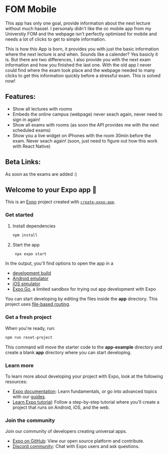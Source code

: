 # FOM Mobile 
This app has only one goal, provide information about the next lecture without much hassel. I personaly didn't like the oc mobile app from my Universtiy FOM and the webpage isn't perfectly optimised for mobile and needs a lot of clicks to get to simple information. 

This is how this App is born, it provides you with just the basic information where the next lecture is and when. Sounds like a calender? Yes basicly it is. 
But there are two differences, I also provide you with the next exam information and how you finished the last one. With the old app I never could find where the exam took place and the webpage needed to many clicks to get this information quickly before a stressful exam. This is solved now! 

## Features:
- Show all lectures with rooms
- Embeds the online campus (webpage) never seach again, never need to sign in again! 
- Show all exams with rooms (as soon the API provides me with the next scheduled exams)
- Show you a live widget on iPhones with the room 30min before the exam. Never seach again! (soon, just need to figure out how this work with React Native) 

## Beta Links:
As soon as the exams are added :) 


## Welcome to your Expo app 👋

This is an [Expo](https://expo.dev) project created with [`create-expo-app`](https://www.npmjs.com/package/create-expo-app).

### Get started

1. Install dependencies

   ```bash
   npm install
   ```

2. Start the app

   ```bash
    npx expo start
   ```

In the output, you'll find options to open the app in a

- [development build](https://docs.expo.dev/develop/development-builds/introduction/)
- [Android emulator](https://docs.expo.dev/workflow/android-studio-emulator/)
- [iOS simulator](https://docs.expo.dev/workflow/ios-simulator/)
- [Expo Go](https://expo.dev/go), a limited sandbox for trying out app development with Expo

You can start developing by editing the files inside the **app** directory. This project uses [file-based routing](https://docs.expo.dev/router/introduction).

### Get a fresh project

When you're ready, run:

```bash
npm run reset-project
```

This command will move the starter code to the **app-example** directory and create a blank **app** directory where you can start developing.

### Learn more

To learn more about developing your project with Expo, look at the following resources:

- [Expo documentation](https://docs.expo.dev/): Learn fundamentals, or go into advanced topics with our [guides](https://docs.expo.dev/guides).
- [Learn Expo tutorial](https://docs.expo.dev/tutorial/introduction/): Follow a step-by-step tutorial where you'll create a project that runs on Android, iOS, and the web.

### Join the community

Join our community of developers creating universal apps.

- [Expo on GitHub](https://github.com/expo/expo): View our open source platform and contribute.
- [Discord community](https://chat.expo.dev): Chat with Expo users and ask questions.
